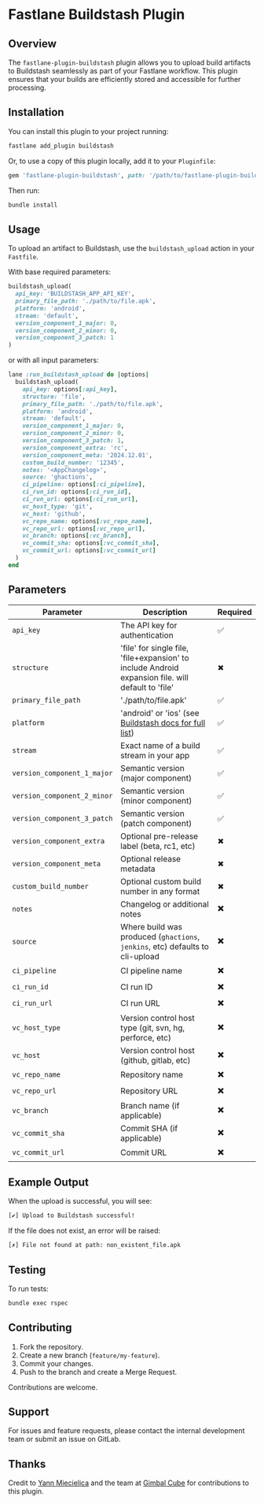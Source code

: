 # Fastlane Buildstash Plugin

## Overview
The `fastlane-plugin-buildstash` plugin allows you to upload build artifacts to Buildstash seamlessly as part of your Fastlane workflow. This plugin ensures that your builds are efficiently stored and accessible for further processing.

## Installation
You can install this plugin to your project running:

```sh
fastlane add_plugin buildstash
```

Or, to use a copy of this plugin locally, add it to your `Pluginfile`:

```ruby
gem 'fastlane-plugin-buildstash', path: '/path/to/fastlane-plugin-buildstash'
```

Then run:

```sh
bundle install
```

## Usage
To upload an artifact to Buildstash, use the `buildstash_upload` action in your `Fastfile`.

With base required parameters:

```ruby
buildstash_upload(
  api_key: 'BUILDSTASH_APP_API_KEY',
  primary_file_path: './path/to/file.apk',
  platform: 'android',
  stream: 'default',
  version_component_1_major: 0,
  version_component_2_minor: 0,
  version_component_3_patch: 1
)
```

or with all input parameters:

```ruby
lane :run_buildstash_upload do |options|
  buildstash_upload(
    api_key: options[:api_key],
    structure: 'file',
    primary_file_path: './path/to/file.apk',
    platform: 'android',
    stream: 'default',
    version_component_1_major: 0,
    version_component_2_minor: 0,
    version_component_3_patch: 1,
    version_component_extra: 'rc',
    version_component_meta: '2024.12.01',
    custom_build_number: '12345',
    notes: '<AppChangelog>',
    source: 'ghactions',
    ci_pipeline: options[:ci_pipeline],
    ci_run_id: options[:ci_run_id],
    ci_run_url: options[:ci_run_url],
    vc_host_type: 'git',
    vc_host: 'github',
    vc_repo_name: options[:vc_repo_name],
    vc_repo_url: options[:vc_repo_url],
    vc_branch: options[:vc_branch],
    vc_commit_sha: options[:vc_commit_sha],
    vc_commit_url: options[:vc_commit_url]
  )
end
```

## Parameters
| Parameter      | Description                                                                                                  | Required |
|--------------|--------------------------------------------------------------------------------------------------------------|----------|
| `api_key`     | The API key for authentication                                                                               | ✅       |
| `structure`     | 'file' for single file, 'file+expansion' to include Android expansion file. will default to 'file'           | ✖       |
| `primary_file_path`     | './path/to/file.apk'                                                                                         | ✅       |
| `platform`     | 'android' or 'ios' (see [Buildstash docs for full list](https://docs.buildstash.com/integrations/platforms)) | ✅       |
| `stream`     | Exact name of a build stream in your app                                                                     | ✅       |
| `version_component_1_major`     | Semantic version (major component)                                                                           | ✅       |
| `version_component_2_minor`     | Semantic version (minor component)                                                                           | ✅       |
| `version_component_3_patch`     | Semantic version (patch component)                                                                           | ✅       |
| `version_component_extra`     | Optional pre-release label (beta, rc1, etc)                                                                  | ✖       |
| `version_component_meta`     | Optional release metadata                                                                                    | ✖       |
| `custom_build_number`     | Optional custom build number in any format                                                                   | ✖       |
| `notes`     | Changelog or additional notes                                                                                | ✖️       |
| `source`     | Where build was produced (`ghactions`, `jenkins`, etc) defaults to cli-upload                                | ✖️       |
| `ci_pipeline`     | CI pipeline name                                                                                             | ✖️       |
| `ci_run_id`     | CI run ID                                                                                                    | ✖️       |
| `ci_run_url`     | CI run URL                                                                                                   | ✖️       |
| `vc_host_type`     | Version control host type (git, svn, hg, perforce, etc)                                                      | ✖️       |
| `vc_host`     | Version control host (github, gitlab, etc)                                                                   | ✖️       |
| `vc_repo_name`     | Repository name                                                                                              | ✖️       |
| `vc_repo_url`     | Repository URL                                                                                               | ✖️       |
| `vc_branch`     | Branch name (if applicable)                                                                                  | ✖️       |
| `vc_commit_sha`     | Commit SHA (if applicable)                                                                                   | ✖️       |
| `vc_commit_url`     | Commit URL                                                                                                   | ✖️       |


## Example Output
When the upload is successful, you will see:

```sh
[✔] Upload to Buildstash successful!
```

If the file does not exist, an error will be raised:

```sh
[✗] File not found at path: non_existent_file.apk
```

## Testing
To run tests:

```sh
bundle exec rspec
```

## Contributing
1. Fork the repository.
2. Create a new branch (`feature/my-feature`).
3. Commit your changes.
4. Push to the branch and create a Merge Request.

Contributions are welcome.

## Support
For issues and feature requests, please contact the internal development team or submit an issue on GitLab.

## Thanks
Credit to [Yann Miecielica](https://github.com/yMiecie) and the team at [Gimbal Cube](https://us.gimbalcube.com/) for contributions to this plugin.